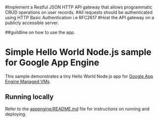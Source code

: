 #Implement a Restful JSON HTTP API gateway that allows programmatic CRUD operations on user records.
#All requests should be authenticated using HTTP Basic Authentication i.e RFC2617
#Host the API gateway on a publicly accessible server.


##guildline on how to use the app.
	





























# Simple Hello World Node.js sample for Google App Engine

This sample demonstrates a tiny Hello World Node.js app for [Google App Engine Managed VMs](https://cloud.google.com/appengine).

## Running locally

Refer to the [appengine/README.md](../README.md) file for instructions on
running and deploying.
